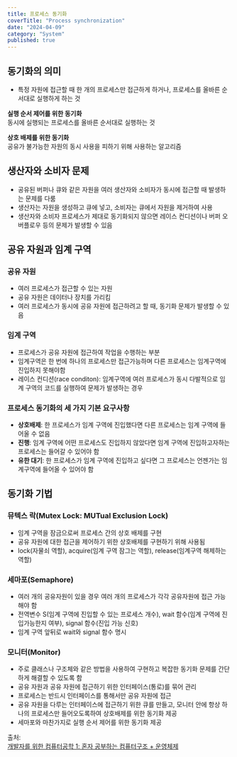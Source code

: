 ```yaml
---
title: 프로세스 동기화
coverTitle: "Process synchronization"
date: "2024-04-09"
category: "System"
published: true
---
```


## 동기화의 의미

- 특정 자원에 접근할 때 한 개의 프로세스만 접근하게 하거나, 프로세스를 올바른 순서대로 실행하게 하는 것

**실행 순서 제어를 위한 동기화**  
동시에 실행되는 프로세스를 올바른 순서대로 실행하는 것

**상호 배제를 위한 동기화**  
공유가 불가능한 자원의 동시 사용을 피하기 위해 사용하는 알고리즘

## 생산자와 소비자 문제

- 공유된 버퍼나 큐와 같은 자원을 여러 생산자와 소비자가 동시에 접근할 때 발생하는 문제를 다룸
- 생산자는 자원을 생성하고 큐에 넣고, 소비자는 큐에서 자원을 제거하여 사용
- 생산자와 소비자 프로세스가 제대로 동기화되지 않으면 레이스 컨디션이나 버퍼 오버플로우 등의 문제가 발생할 수 있음

## 공유 자원과 임계 구역

### 공유 자원

- 여러 프로세스가 접근할 수 있는 자원
- 공유 자원은 데이터나 장치를 가리킴
- 여러 프로세스가 동시에 공유 자원에 접근하려고 할 때, 동기화 문제가 발생할 수 있음

### 임계 구역

- 프로세스가 공유 자원에 접근하여 작업을 수행하는 부분
- 임계구역은 한 번에 하나의 프로세스만 접근가능하며 다른 프로세스는 임계구역에 진입하지 못해야함
- 레이스 컨디션(race conditon): 임계구역에 여러 프로세스가 동시 다발적으로 임계 구역의 코드를 실행하여 문제가 발생하는 경우

### 프로세스 동기화의 세 가지 기본 요구사항

- **상호배제**: 한 프로세스가 임계 구역에 진입했다면 다른 프로세스는 임계 구역에 들어올 수 없음
- **진행**: 임계 구역에 어떤 프로세스도 진입하지 않았다면 임계 구역에 진입하고자하는 프로세스는 들어갈 수 있어야 함
- **유한 대기**: 한 프로세스가 임계 구역에 진입하고 싶다면 그 프로세스는 언젠가는 임계구역에 들어올 수 있어야 함

## 동기화 기법

### 뮤텍스 락(Mutex Lock: MUTual Exclusion Lock)

- 임계 구역을 잠금으로써 프로세스 간의 상호 배제를 구현
- 공유 자원에 대한 접근을 제어하기 위한 상호배제를 구현하기 위해 사용됨
- lock(자물쇠 역할), acquire(임계 구역 잠그는 역할), release(임계구역 해제하는 역할)

### 세마포(Semaphore)

- 여러 개의 공유자원이 있을 경우 여러 개의 프로세스가 각각 공유자원에 접근 가능해야 함
- 전역변수 S(임계 구역에 진입할 수 있는 프로세스 개수), wait 함수(임계 구역에 진입가능한지 여부), signal 함수(진입 가능 신호)
- 임계 구역 앞뒤로 wait와 signal 함수 명시

### 모니터(Monitor)

- 주로 클래스나 구조체와 같은 방법을 사용하여 구현하고 복잡한 동기화 문제를 간단하게 해결할 수 있도록 함
- 공유 자원과 공유 자원에 접근하기 위한 인터페이스(통로)를 묶어 관리
- 프로세스는 반드시 인터페이스를 통해서만 공유 자원에 접근
- 공유 자원을 다루는 인터페이스에 접근하기 위한 큐를 만들고, 모니터 안에 항상 하나의 프로세스만 들어오도록하여 상호배제를 위한 동기화 제공
- 세마포와 마찬가지로 실행 순서 제어를 위한 동기화 제공

출처:  
[개발자를 위한 컴퓨터공학 1: 혼자 공부하는 컴퓨터구조 + 운영체제](https://www.inflearn.com/course/%ED%98%BC%EC%9E%90-%EA%B3%B5%EB%B6%80%ED%95%98%EB%8A%94-%EC%BB%B4%ED%93%A8%ED%84%B0%EA%B5%AC%EC%A1%B0-%EC%9A%B4%EC%98%81%EC%B2%B4%EC%A0%9C)
